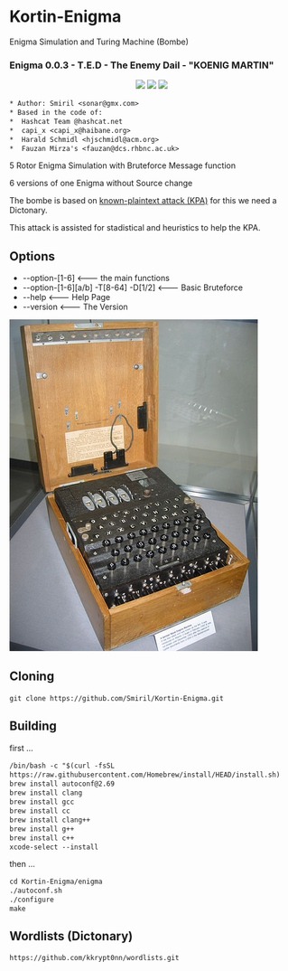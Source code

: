 # Kortin-Enigma
 Enigma Simulation and Turing Machine (Bombe)
### Enigma 0.0.3 - T.E.D - The Enemy Dail - "KOENIG MARTIN"

<p align="center">
  <a href="//github.com/Smiril/Kortin-Enigma"><img src="https://img.shields.io/github/repo-size/Smiril/Kortin-Enigma"></a>
  <a href="//github.com/Smiril/Kortin-Enigma/commits"><img src="https://img.shields.io/github/last-commit/Smiril/Kortin-Enigma"></a>
  <a href="//github.com/Smiril/Kortin-Enigma/contributors"><img src="https://img.shields.io/github/contributors/Smiril/Kortin-Enigma"></a>
</p>

```
* Author: Smiril <sonar@gmx.com>
* Based in the code of:
*  Hashcat Team @hashcat.net
*  capi_x <capi_x@haibane.org>
*  Harald Schmidl <hjschmidl@acm.org>
*  Fauzan Mirza's <fauzan@dcs.rhbnc.ac.uk>

```

 5 Rotor Enigma Simulation with Bruteforce Message function

 6 versions of one Enigma without Source change

The bombe is based on [known-plaintext attack (KPA)](http://en.wikipedia.org/wiki/Known-plaintext_attack) for this we need a Dictonary.

This attack is assisted for stadistical and heuristics to help the KPA.

## Options

* --option-[1-6]                 <--- the main functions
* --option-[1-6][a/b] -T[8-64] -D[1/2]    <--- Basic Bruteforce
* --help                         <--- Help Page
* --version                      <--- The Version

![alt text](images/enigma.jpeg "Enigma")


## Cloning

```
git clone https://github.com/Smiril/Kortin-Enigma.git
```

## Building
first ...
```
/bin/bash -c "$(curl -fsSL https://raw.githubusercontent.com/Homebrew/install/HEAD/install.sh)
brew install autoconf@2.69
brew install clang
brew install gcc
brew install cc
brew install clang++
brew install g++
brew install c++
xcode-select --install

```
then ...
```
cd Kortin-Enigma/enigma
./autoconf.sh
./configure
make
```
## Wordlists (Dictonary)

```
https://github.com/kkrypt0nn/wordlists.git

```
